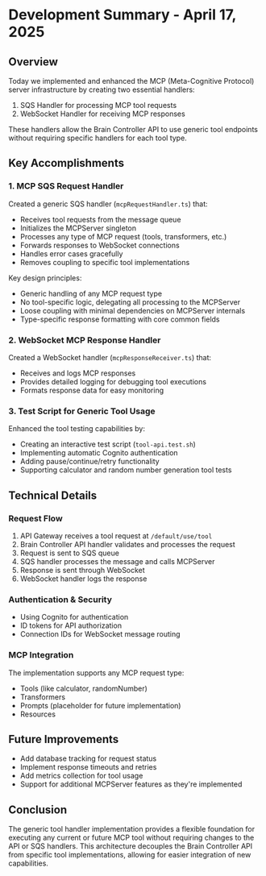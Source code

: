 # Development Summary - April 17, 2025

## Overview

Today we implemented and enhanced the MCP (Meta-Cognitive Protocol) server infrastructure by creating two essential handlers:
1. SQS Handler for processing MCP tool requests
2. WebSocket Handler for receiving MCP responses

These handlers allow the Brain Controller API to use generic tool endpoints without requiring specific handlers for each tool type.

## Key Accomplishments

### 1. MCP SQS Request Handler

Created a generic SQS handler (`mcpRequestHandler.ts`) that:
- Receives tool requests from the message queue
- Initializes the MCPServer singleton
- Processes any type of MCP request (tools, transformers, etc.)
- Forwards responses to WebSocket connections
- Handles error cases gracefully
- Removes coupling to specific tool implementations

Key design principles:
- Generic handling of any MCP request type
- No tool-specific logic, delegating all processing to the MCPServer
- Loose coupling with minimal dependencies on MCPServer internals
- Type-specific response formatting with core common fields

### 2. WebSocket MCP Response Handler

Created a WebSocket handler (`mcpResponseReceiver.ts`) that:
- Receives and logs MCP responses
- Provides detailed logging for debugging tool executions
- Formats response data for easy monitoring

### 3. Test Script for Generic Tool Usage

Enhanced the tool testing capabilities by:
- Creating an interactive test script (`tool-api.test.sh`)
- Implementing automatic Cognito authentication
- Adding pause/continue/retry functionality 
- Supporting calculator and random number generation tool tests

## Technical Details

### Request Flow

1. API Gateway receives a tool request at `/default/use/tool`
2. Brain Controller API handler validates and processes the request
3. Request is sent to SQS queue
4. SQS handler processes the message and calls MCPServer
5. Response is sent through WebSocket
6. WebSocket handler logs the response

### Authentication & Security

- Using Cognito for authentication
- ID tokens for API authorization
- Connection IDs for WebSocket message routing

### MCP Integration

The implementation supports any MCP request type:
- Tools (like calculator, randomNumber)
- Transformers
- Prompts (placeholder for future implementation)
- Resources

## Future Improvements

- Add database tracking for request status
- Implement response timeouts and retries
- Add metrics collection for tool usage
- Support for additional MCPServer features as they're implemented

## Conclusion

The generic tool handler implementation provides a flexible foundation for executing any current or future MCP tool without requiring changes to the API or SQS handlers. This architecture decouples the Brain Controller API from specific tool implementations, allowing for easier integration of new capabilities.
